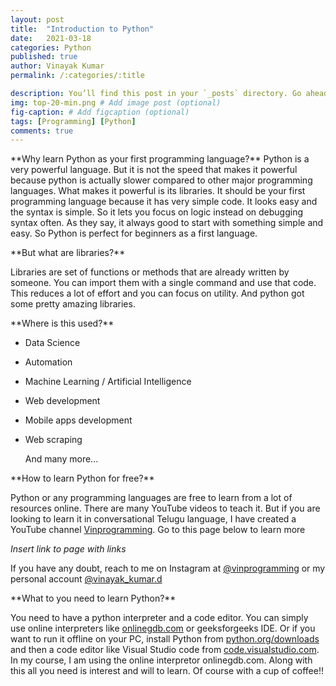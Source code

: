 ```yaml
---
layout: post
title:  "Introduction to Python"
date:   2021-03-18
categories: Python
published: true
author: Vinayak Kumar
permalink: /:categories/:title

description: You’ll find this post in your `_posts` directory. Go ahead and edit it and re-build the site to see your changes. # Add post description (optional)
img: top-20-min.png # Add image post (optional)
fig-caption: # Add figcaption (optional)
tags: [Programming] [Python]
comments: true
---
```

<p>
**Why learn Python as your first programming language?**
Python is a very powerful language. But it is not the speed that makes it powerful because python is actually slower compared to other major programming languages. What makes it powerful is its libraries. It should be your first programming language because it has very simple code. It looks easy and the syntax is simple. So it lets you focus on logic instead on debugging syntax often. As they say, it always good to start with something simple and easy. So Python is perfect for beginners as a first language.</p>

<p>**But what are libraries?**

Libraries are set of functions or methods that are already written by someone. You can import them with a single command and use that code. This reduces a lot of effort and you can focus on utility. And python got some pretty amazing libraries.</p>

<p>**Where is this used?**

- Data Science
- Automation
- Machine Learning / Artificial Intelligence
- Web development
- Mobile apps development
- Web scraping

  And many more...</p>

<p>**How to learn Python for free?**

Python or any programming languages are free to learn from a lot of resources online. There are many YouTube videos to teach it. But if you are looking to learn it in conversational Telugu language, I have created a YouTube channel [Vinprogramming](https://www.youtube.com/). Go to this page below to learn more

  *Insert link to page with links*</p>

If you have any doubt, reach to me on Instagram at <a href="https://www.instagram.com/vinprogramming">@vinprogramming</a> or my personal account <a href="https://www.instagram.com/vinayak_kumar.d">@vinayak_kumar.d</a>

<p>**What to you need to learn Python?**

You need to have a python interpreter and a code editor. You can simply use online interpreters like [onlinegdb.com](http://onlinegdb.com) or geeksforgeeks IDE. Or if you want to run it offline on your PC, install Python from [python.org/downloads](http://python.org/downloads) and then a code editor like Visual Studio code from [code.visualstudio.com](http://code.visualstudio.com). In my course, I am using the online interpretor onlinegdb.com. Along with this all you need is interest and will to learn. Of course with a cup of coffee!!</p>
